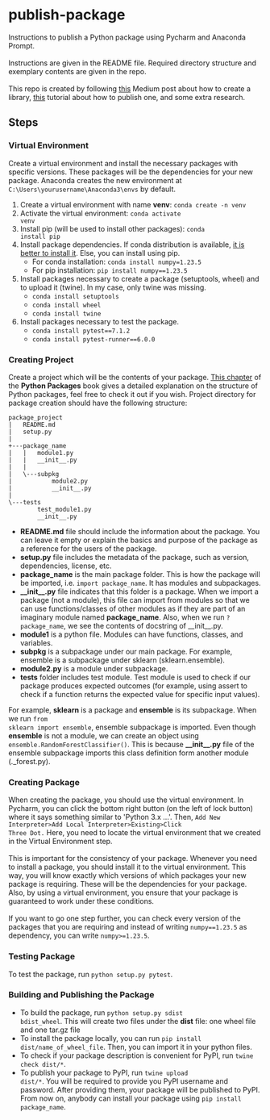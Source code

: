 # publish-package
Instructions to publish a Python package using Pycharm and Anaconda Prompt.\
<br/>
Instructions are given in the README file. Required directory structure and exemplary contents are given in the repo.\
<br/>
This repo is created by following [this](https://medium.com/analytics-vidhya/how-to-create-a-python-library-7d5aea80cc3f) Medium post about how to create a library, [this](https://realpython.com/pypi-publish-python-package/#build-your-package) tutorial about how to publish one, and some extra research.

## Steps
### Virtual Environment
Create a virtual environment and install the necessary packages with specific versions. These packages will be the dependencies for your new package. Anaconda creates the new environment at <code>C:\Users\yourusername\Anaconda3\envs</code> by default.
1. Create a virtual environment with name **venv**: <code>conda create -n venv</code>
2. Activate the virtual environment: <code>conda activate venv</code>
3. Install pip (will be used to install other packages): <code>conda install pip</code>
4. Install package dependencies. If conda distribution is available, [it is better to install it](https://www.reddit.com/r/Python/comments/w564g0/comment/ih7jo6v/?utm_source=share&utm_medium=web2x&context=3). Else, you can install using pip.
    * For conda installation: <code>conda install numpy=1.23.5</code>
    * For pip installation: <code>pip install numpy==1.23.5</code>
5. Install packages necessary to create a package (setuptools, wheel) and to upload it (twine). In my case, only twine was missing.
      * <code>conda install setuptools</code>
      * <code>conda install wheel</code>
      * <code>conda install twine</code>
6. Install packages necessary to test the package.
      * <code>conda install pytest==7.1.2</code>
      * <code>conda install pytest-runner==6.0.0</code>

### Creating Project 
Create a project which will be the contents of your package. [This chapter](https://py-pkgs.org/04-package-structure.html) of the **Python Packages** book gives a detailed explanation on the structure of Python packages, feel free to check it out if you wish. Project directory for package creation should have the following structure:
```
package_project
|   README.md
|   setup.py
|
+---package_name
|   |   module1.py
|   |   __init__.py
|   |
|   \---subpkg
|           module2.py
|           __init__.py
|
\---tests
        test_module1.py
        __init__.py
```

* **README.md** file should include the information about the package. You can leave it empty or explain the basics and purpose of the package as a reference for the users of the package.
* **setup.py** file includes the metadata of the package, such as version, dependencies, license, etc.
* **package_name** is the main package folder. This is how the package will be imported, i.e. <code>import package_name</code>. It has modules and subpackages.
* **\_\_init\_\_.py** file indicates that this folder is a package. When we import a package (not a module), this file can import from modules so that we can use functions/classes of other modules as if they are part of an imaginary module named **package_name**. Also, when we run <code>?package_name</code>, we see the contents of docstring of \_\_init\_\_.py.
* **module1** is a python file. Modules can have functions, classes, and variables.<br/>
* **subpkg** is a subpackage under our main package. For example, ensemble is a subpackage under sklearn (sklearn.ensemble).<br/>
* **module2.py** is a module under subpackage.
* **tests** folder includes test module. Test module is used to check if our package produces expected outcomes (for example, using assert to check if a function returns the expected value for specific input values).

For example, **sklearn** is a package and **ensemble** is its subpackage. When we run <code>from sklearn import ensemble</code>, ensemble subpackage is imported. Even though **ensemble** is not a module, we can create an object using <code>ensemble.RandomForestClassifier()</code>. This is because **\_\_init\_\_.py** file of the ensemble subpackage imports this class definition form another module (.\_forest.py).

### Creating Package
When creating the package, you should use the virtual environment. In Pycharm, you can click the bottom right button (on the left of lock button) where it says something similar to 'Python 3.x ...'. Then, <code>Add New Interpreter>Add Local Interpreter>Existing>Click Three Dot.</code> Here, you need to locate the virtual environment that we created in the Virtual Environment step.
<br/><br/>
This is important for the consistency of your package. Whenever you need to install a package, you should install it to the virtual environment. This way, you will know exactly which versions of which packages your new package is requiring. These will be the dependencies for your package. Also, by using a virtual environment, you ensure that your package is guaranteed to work under these conditions.
<br/><br/>
If you want to go one step further, you can check every version of the packages that you are requiring and instead of writing <code>numpy==1.23.5</code> as dependency, you can write <code>numpy>=1.23.5</code>.


### Testing Package
To test the package, run <code>python setup.py pytest</code>.

### Building and Publishing the Package
* To build the package, run <code>python setup.py sdist bdist_wheel</code>. This will create two files under the **dist** file: one wheel file and one tar.gz file
* To install the package locally, you can run <code>pip install dist/name_of_wheel_file</code>. Then, you can import it in your python files.
* To check if your package description is convenient for PyPI, run <code>twine check dist/&ast;</code>.
* To publish your package to PyPI, run <code>twine upload dist/&ast;</code>. You will be required to provide you PyPI username and password. After providing them, your package will be published to PyPI. From now on, anybody can install your package using <code>pip install package_name</code>.
